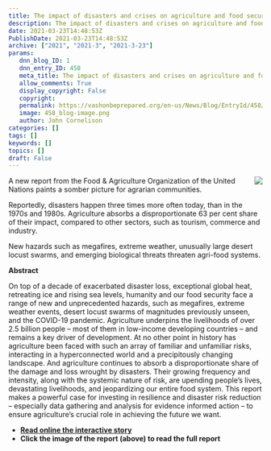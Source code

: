 ```yaml
---
title: The impact of disasters and crises on agriculture and food security-- 2021
description: The impact of disasters and crises on agriculture and food security-- 2021
date: 2021-03-23T14:48:53Z
PublishDate: 2021-03-23T14:48:53Z
archive: ["2021", "2021-3", "2021-3-23"]
params:
   dnn_blog_ID: 1
   dnn_entry_ID: 458
   meta_title: The impact of disasters and crises on agriculture and food security-- 2021
   allow_comments: True
   display_copyright: False
   copyright: 
   permalink: https://vashonbeprepared.org/en-us/News/Blog/EntryId/458/The-impact-of-disasters-and-crises-on-agriculture-and-food-security-2021
   image: 458_blog-image.png
   author: John Cornelison
categories: []
tags: []
keywords: []
topics: []
draft: False
---
```


<p><a href="http://www.fao.org/documents/card/en/c/cb3673en" target="_blank"><img align="right" style="margin: 0px 0px 5px 5px; border-image: none; float: right; display: inline;" src="http://www.fao.org/3/cb3673en/cb3673en_200.jpg"></a>A new report from the Food &amp; Agriculture Organization of the United Nations paints a somber picture for agrarian communities.</p><p>Reportedly, disasters happen three times more often today, than in the 1970s and 1980s. Agriculture absorbs a disproportionate 63 per cent share of their impact, compared to other sectors, such as tourism, commerce and industry.</p><p>New hazards such as megafires, extreme weather, unusually large desert locust swarms, and emerging biological threats threaten agri-food systems.</p><p><strong>Abstract</strong></p><p>On top of a decade of exacerbated disaster loss, exceptional global heat, retreating ice and rising sea levels, humanity and our food security face a range of new and unprecedented hazards, such as megafires, extreme weather events, desert locust swarms of magnitudes previously unseen, and the COVID-19 pandemic. Agriculture underpins the livelihoods of over 2.5 billion people – most of them in low-income developing countries – and remains a key driver of development. At no other point in history has agriculture been faced with such an array of familiar and unfamiliar risks, interacting in a hyperconnected world and a precipitously changing landscape. And agriculture continues to absorb a disproportionate share of the damage and loss wrought by disasters. Their growing frequency and intensity, along with the systemic nature of risk, are upending people’s lives, devastating livelihoods, and jeopardizing our entire food system. This report makes a powerful case for investing in resilience and disaster risk reduction – especially data gathering and analysis for evidence informed action – to ensure agriculture’s crucial role in achieving the future we want.<ul><li><b><a href="http://www.fao.org/home/digital-reports/disasters-in-agriculture/">Read online the interactive story</a></b></li><li><strong>Click the image of the report (above) to read the full report</strong></li></ul>
